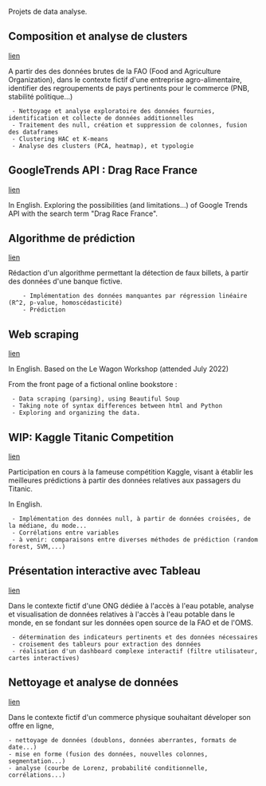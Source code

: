 Projets de data analyse.

## Composition et analyse de clusters
[lien](https://github.com/OliviaVolpi/data_analysis/blob/main/Projet%209.ipynb)
 

A partir des des données brutes de la FAO (Food and Agriculture Organization), 
dans le contexte fictif d'une entreprise agro-alimentaire, identifier des regroupements de  pays pertinents pour le commerce (PNB, stabilité politique...)

     - Nettoyage et analyse exploratoire des données fournies, identification et collecte de données additionnelles
     - Traitement des null, création et suppression de colonnes, fusion des dataframes  
     - Clustering HAC et K-means
     - Analyse des clusters (PCA, heatmap), et typologie
     
     
     
     
     
## GoogleTrends API : Drag Race France
[lien](https://github.com/OliviaVolpi/data_analysis/blob/main/Google%20Search_DragRaceFrance.ipynb)


In English. 
Exploring the possibilities (and limitations...) of Google Trends API with the search term "Drag Race France". 




## Algorithme de prédiction
[lien](https://github.com/OliviaVolpi/data_analysis/blob/main/Projet%2010.ipynb)


Rédaction d'un algorithme permettant la détection de faux billets, à partir des données d'une banque fictive. 

        - Implémentation des données manquantes par régression linéaire (R^2, p-value, homoscédasticité)
        - Prédiction
        

## Web scraping
[lien](https://github.com/OliviaVolpi/data_analysis/blob/main/Web%20Scraping%20_%20%20Le%20Wagon%20Workshop.ipynb)

In English. Based on the Le Wagon Workshop (attended July 2022)

From the front page of a fictional online bookstore : 

     - Data scraping (parsing), using Beautiful Soup
     - Taking note of syntax differences between html and Python  
     - Exploring and organizing the data.
           
## WIP: Kaggle Titanic Competition
[lien](https://github.com/OliviaVolpi/data_analysis/blob/main/wip-titanic-project.ipynb)




Participation en cours à la fameuse compétition Kaggle, visant à établir les meilleures 
prédictions à partir des données relatives aux passagers du Titanic. 

In English. 

     - Implémentation des données null, à partir de données croisées, de la médiane, du mode...
     - Corrélations entre variables
     - à venir: comparaisons entre diverses méthodes de prédiction (random forest, SVM,...)
     
     
## Présentation interactive avec Tableau
[lien](https://github.com/OliviaVolpi/data_analysis/blob/main/Présentation%20interactive%20avec%20Tableau.ipynb)

Dans le contexte fictif d'une ONG dédiée à l'accès à l'eau potable, analyse et visualisation de données relatives à l'accès à l'eau potable dans le monde,
en se fondant sur les données open source de la FAO et de l'OMS. 

     - détermination des indicateurs pertinents et des données nécessaires
     - croisement des tableurs pour extraction des données
     - réalisation d'un dashboard complexe interactif (filtre utilisateur, cartes interactives)
   

## Nettoyage et analyse de données
[lien](https://github.com/OliviaVolpi/data_analysis/blob/main/Nettoyage%20et%20analyse%20de%20données.ipynb)

Dans le contexte fictif d'un commerce physique souhaitant déveloper son offre en ligne, 

    - nettoyage de données (doublons, données aberrantes, formats de date...)
    - mise en forme (fusion des données, nouvelles colonnes, segmentation...)
    - analyse (courbe de Lorenz, probabilité conditionnelle, corrélations...)



